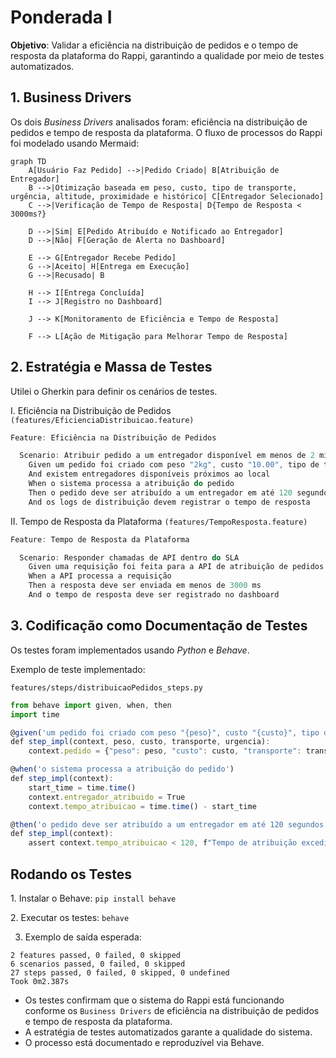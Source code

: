 # Ponderada I

**Objetivo**: Validar a eficiência na distribuição de pedidos e o tempo de resposta da plataforma do Rappi, garantindo a qualidade por meio de testes automatizados.

## 1. Business Drivers

Os dois *Business Drivers* analisados foram: eficiência na distribuição de pedidos e tempo de resposta da plataforma. O fluxo de processos do Rappi foi modelado usando Mermaid:

```mermaid
graph TD
    A[Usuário Faz Pedido] -->|Pedido Criado| B[Atribuição de Entregador]
    B -->|Otimização baseada em peso, custo, tipo de transporte, urgência, altitude, proximidade e histórico| C[Entregador Selecionado]
    C -->|Verificação de Tempo de Resposta| D{Tempo de Resposta < 3000ms?}
    
    D -->|Sim| E[Pedido Atribuído e Notificado ao Entregador]
    D -->|Não| F[Geração de Alerta no Dashboard]

    E --> G[Entregador Recebe Pedido]
    G -->|Aceito| H[Entrega em Execução]
    G -->|Recusado| B
    
    H --> I[Entrega Concluída]
    I --> J[Registro no Dashboard]
    
    J --> K[Monitoramento de Eficiência e Tempo de Resposta]
    
    F --> L[Ação de Mitigação para Melhorar Tempo de Resposta]
```

## 2. Estratégia e Massa de Testes

Utilei o Gherkin para definir os cenários de testes.

I. Eficiência na Distribuição de Pedidos `(features/EficienciaDistribuicao.feature)`

````javascript
Feature: Eficiência na Distribuição de Pedidos

  Scenario: Atribuir pedido a um entregador disponível em menos de 2 minutos
    Given um pedido foi criado com peso "2kg", custo "10.00", tipo de transporte "moto", urgência "alta"
    And existem entregadores disponíveis próximos ao local
    When o sistema processa a atribuição do pedido
    Then o pedido deve ser atribuído a um entregador em até 120 segundos
    And os logs de distribuição devem registrar o tempo de resposta
````
II. Tempo de Resposta da Plataforma `(features/TempoResposta.feature)`

````javascript
Feature: Tempo de Resposta da Plataforma

  Scenario: Responder chamadas de API dentro do SLA
    Given uma requisição foi feita para a API de atribuição de pedidos
    When a API processa a requisição
    Then a resposta deve ser enviada em menos de 3000 ms
    And o tempo de resposta deve ser registrado no dashboard
````

## 3. Codificação como Documentação de Testes

Os testes foram implementados usando *Python* e *Behave*.

Exemplo de teste implementado:

`features/steps/distribuicaoPedidos_steps.py`

````javascript
from behave import given, when, then
import time

@given('um pedido foi criado com peso "{peso}", custo "{custo}", tipo de transporte "{transporte}", urgência "{urgencia}"')
def step_impl(context, peso, custo, transporte, urgencia):
    context.pedido = {"peso": peso, "custo": custo, "transporte": transporte, "urgencia": urgencia}

@when('o sistema processa a atribuição do pedido')
def step_impl(context):
    start_time = time.time()
    context.entregador_atribuido = True
    context.tempo_atribuicao = time.time() - start_time

@then('o pedido deve ser atribuído a um entregador em até 120 segundos')
def step_impl(context):
    assert context.tempo_atribuicao < 120, f"Tempo de atribuição excedido: {context.tempo_atribuicao}s"
````

## Rodando os Testes

1️. Instalar o Behave: `pip install behave`

2️. Executar os testes: `behave`

3. Exemplo de saída esperada:

```
2 features passed, 0 failed, 0 skipped
6 scenarios passed, 0 failed, 0 skipped
27 steps passed, 0 failed, 0 skipped, 0 undefined
Took 0m2.387s
```

- Os testes confirmam que o sistema do Rappi está funcionando conforme os `Business Drivers` de eficiência na distribuição de pedidos e tempo de resposta da plataforma.
- A estratégia de testes automatizados garante a qualidade do sistema.
- O processo está documentado e reproduzível via Behave.




